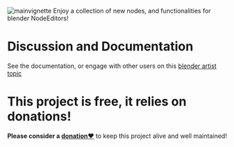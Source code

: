 ![mainvignette](https://github.com/user-attachments/assets/f60b03bd-0c16-480f-a47a-7f1bc1d9972d)
Enjoy a collection of new nodes, and functionalities for blender NodeEditors!

# Discussion and Documentation
See the documentation, or engage with other users on this [blender artist topic](https://blenderartists.org/t/nodebooster-extra-nodes-and-functionalities-for-nodeeditors)

# This project is free, it relies on donations!
**Please consider a [donation❤️](https://www.patreon.com/c/bd3d_digital/membership)** to keep this project alive and well maintained!
